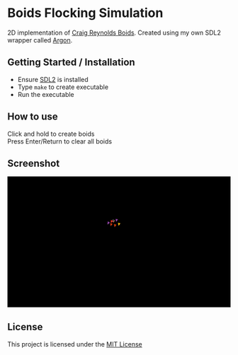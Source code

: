 # Boids Flocking Simulation
2D implementation of [Craig Reynolds Boids](https://en.wikipedia.org/wiki/Boids). Created using my own SDL2 wrapper called [Argon](https://github.com/OwenK2/Argon-SDL2-Wrapper).

## Getting Started / Installation
- Ensure [SDL2](https://www.libsdl.org/download-2.0.php) is installed
- Type `make` to create executable
- Run the executable

## How to use
Click and hold to create boids  
Press Enter/Return to clear all boids

## Screenshot
![GitHub Logo](demo.gif)


## License
This project is licensed under the [MIT License](LICENSE)

